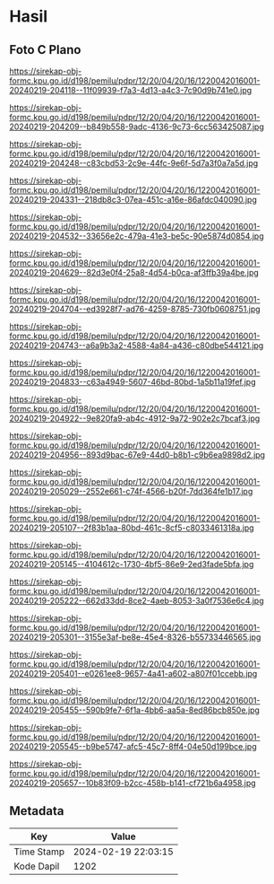 # Hasil

## Foto C Plano

https://sirekap-obj-formc.kpu.go.id/d198/pemilu/pdpr/12/20/04/20/16/1220042016001-20240219-204118--11f09939-f7a3-4d13-a4c3-7c90d9b741e0.jpg

https://sirekap-obj-formc.kpu.go.id/d198/pemilu/pdpr/12/20/04/20/16/1220042016001-20240219-204209--b849b558-9adc-4136-9c73-6cc563425087.jpg

https://sirekap-obj-formc.kpu.go.id/d198/pemilu/pdpr/12/20/04/20/16/1220042016001-20240219-204248--c83cbd53-2c9e-44fc-9e6f-5d7a3f0a7a5d.jpg

https://sirekap-obj-formc.kpu.go.id/d198/pemilu/pdpr/12/20/04/20/16/1220042016001-20240219-204331--218db8c3-07ea-451c-a16e-86afdc040090.jpg

https://sirekap-obj-formc.kpu.go.id/d198/pemilu/pdpr/12/20/04/20/16/1220042016001-20240219-204532--33656e2c-479a-41e3-be5c-90e5874d0854.jpg

https://sirekap-obj-formc.kpu.go.id/d198/pemilu/pdpr/12/20/04/20/16/1220042016001-20240219-204629--82d3e0f4-25a8-4d54-b0ca-af3ffb39a4be.jpg

https://sirekap-obj-formc.kpu.go.id/d198/pemilu/pdpr/12/20/04/20/16/1220042016001-20240219-204704--ed3928f7-ad76-4259-8785-730fb0608751.jpg

https://sirekap-obj-formc.kpu.go.id/d198/pemilu/pdpr/12/20/04/20/16/1220042016001-20240219-204743--a6a9b3a2-4588-4a84-a436-c80dbe544121.jpg

https://sirekap-obj-formc.kpu.go.id/d198/pemilu/pdpr/12/20/04/20/16/1220042016001-20240219-204833--c63a4949-5607-46bd-80bd-1a5b11a19fef.jpg

https://sirekap-obj-formc.kpu.go.id/d198/pemilu/pdpr/12/20/04/20/16/1220042016001-20240219-204922--9e820fa9-ab4c-4912-9a72-902e2c7bcaf3.jpg

https://sirekap-obj-formc.kpu.go.id/d198/pemilu/pdpr/12/20/04/20/16/1220042016001-20240219-204956--893d9bac-67e9-44d0-b8b1-c9b6ea9898d2.jpg

https://sirekap-obj-formc.kpu.go.id/d198/pemilu/pdpr/12/20/04/20/16/1220042016001-20240219-205029--2552e661-c74f-4566-b20f-7dd364fe1b17.jpg

https://sirekap-obj-formc.kpu.go.id/d198/pemilu/pdpr/12/20/04/20/16/1220042016001-20240219-205107--2f83b1aa-80bd-461c-8cf5-c8033461318a.jpg

https://sirekap-obj-formc.kpu.go.id/d198/pemilu/pdpr/12/20/04/20/16/1220042016001-20240219-205145--4104612c-1730-4bf5-86e9-2ed3fade5bfa.jpg

https://sirekap-obj-formc.kpu.go.id/d198/pemilu/pdpr/12/20/04/20/16/1220042016001-20240219-205222--662d33dd-8ce2-4aeb-8053-3a0f7536e6c4.jpg

https://sirekap-obj-formc.kpu.go.id/d198/pemilu/pdpr/12/20/04/20/16/1220042016001-20240219-205301--3155e3af-be8e-45e4-8326-b55733446565.jpg

https://sirekap-obj-formc.kpu.go.id/d198/pemilu/pdpr/12/20/04/20/16/1220042016001-20240219-205401--e0261ee8-9657-4a41-a602-a807f01ccebb.jpg

https://sirekap-obj-formc.kpu.go.id/d198/pemilu/pdpr/12/20/04/20/16/1220042016001-20240219-205455--590b9fe7-6f1a-4bb6-aa5a-8ed86bcb850e.jpg

https://sirekap-obj-formc.kpu.go.id/d198/pemilu/pdpr/12/20/04/20/16/1220042016001-20240219-205545--b9be5747-afc5-45c7-8ff4-04e50d199bce.jpg

https://sirekap-obj-formc.kpu.go.id/d198/pemilu/pdpr/12/20/04/20/16/1220042016001-20240219-205657--10b83f09-b2cc-458b-b141-cf721b6a4958.jpg


## Metadata

| Key        | Value               |
| ---------- | ------------------- |
| Time Stamp | 2024-02-19 22:03:15 |
| Kode Dapil | 1202                |



